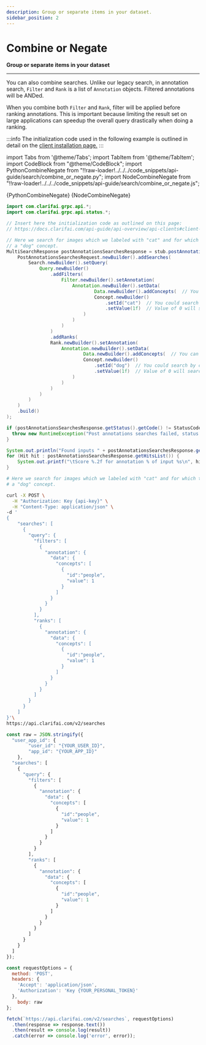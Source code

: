 ```yaml
---
description: Group or separate items in your dataset.
sidebar_position: 2
---
```


# Combine or Negate

**Group or separate items in your dataset**
<hr />

You can also combine searches. Unlike our legacy search, in annotation search, `Filter` and `Rank` is a list of `Annotation` objects. Filtered annotations will be ANDed. 

When you combine both `Filter` and `Rank`, filter will be applied before ranking annotations. This is important because limiting the result set on large applications can speedup the overall query drastically when doing a ranking.

:::info
The initialization code used in the following example is outlined in detail on the [client installation page.](../api-overview/api-clients#client-installation-instructions)
:::

import Tabs from '@theme/Tabs';
import TabItem from '@theme/TabItem';
import CodeBlock from "@theme/CodeBlock";
import PythonCombineNegate from "!!raw-loader!../../../code_snippets/api-guide/search/combine_or_negate.py";
import NodeCombineNegate from "!!raw-loader!../../../code_snippets/api-guide/search/combine_or_negate.js";


<Tabs>

<TabItem value="python" label="Python">
    <CodeBlock className="language-python">{PythonCombineNegate}</CodeBlock>
</TabItem>

<TabItem value="nodejs" label="NodeJS">
    <CodeBlock className="language-javascript">{NodeCombineNegate}</CodeBlock>
</TabItem>

<TabItem value="java" label="Java">

```java
import com.clarifai.grpc.api.*;
import com.clarifai.grpc.api.status.*;

// Insert here the initialization code as outlined on this page:
// https://docs.clarifai.com/api-guide/api-overview/api-clients#client-installation-instructions

// Here we search for images which we labeled with "cat" and for which the General prediction model does not find
// a "dog" concept.
MultiSearchResponse postAnnotationsSearchesResponse = stub.postAnnotationsSearches(
    PostAnnotationsSearchesRequest.newBuilder().addSearches(
        Search.newBuilder().setQuery(
            Query.newBuilder()
                .addFilters(
                    Filter.newBuilder().setAnnotation(
                        Annotation.newBuilder().setData(
                                Data.newBuilder().addConcepts(  // You can search by multiple concepts.
                                Concept.newBuilder()
                                    .setId("cat")  // You could search by concept Name as well.
                                    .setValue(1f)  // Value of 0 will search for images that don't have the concept.
                            )
                        )
                    )
                )
                .addRanks(
                Rank.newBuilder().setAnnotation(
                    Annotation.newBuilder().setData(
                            Data.newBuilder().addConcepts(  // You can search by multiple concepts.
                            Concept.newBuilder()
                                .setId("dog")  // You could search by concept Name as well.
                                .setValue(1f)  // Value of 0 will search for images that don't have the concept.
                        )
                    )
                )
            )
        )    
    )
    .build()
);

if (postAnnotationsSearchesResponse.getStatus().getCode() != StatusCode.SUCCESS) {
  throw new RuntimeException("Post annotations searches failed, status: " + postAnnotationsSearchesResponse.getStatus());
}

System.out.println("Found inputs " + postAnnotationsSearchesResponse.getHitsCount() + ":");
for (Hit hit : postAnnotationsSearchesResponse.getHitsList()) {
    System.out.printf("\tScore %.2f for annotation % of input %s\n", hit.getScore(), hit.getAnnotation().getId(), hit.getInput().getId())
}
```
</TabItem>

<TabItem value="curl" label="cURL">

```bash
# Here we search for images which we labeled with "cat" and for which the General prediction model does not find
# a "dog" concept.

curl -X POST \
  -H "Authorization: Key {api-key}" \
  -H "Content-Type: application/json" \
-d '
{
    "searches": [
      {
        "query": {
          "filters": [
            {
              "annotation": {
                "data": {
                  "concepts": [
                    {
                      "id":"people",
                      "value": 1
                    }
                  ]
                }
              }
            }
          ],
          "ranks": [
            {
              "annotation": {
                "data": {
                  "concepts": [
                    {
                      "id":"people",
                      "value": 1
                    }
                  ]
                }
              }
            }
          ]
        }
      }
    ]
}'\
https://api.clarifai.com/v2/searches
```
</TabItem>

<TabItem value="js_rest" label="Javascript (REST)">

```javascript
const raw = JSON.stringify({
  "user_app_id": {
		"user_id": "{YOUR_USER_ID}",
		"app_id": "{YOUR_APP_ID}"
	},
  "searches": [
    {
      "query": {
        "filters": [
          {
            "annotation": {
              "data": {
                "concepts": [
                  {
                    "id":"people",
                    "value": 1
                  }
                ]
              }
            }
          }
        ],
        "ranks": [
          {
            "annotation": {
              "data": {
                "concepts": [
                  {
                    "id":"people",
                    "value": 1
                  }
                ]
              }
            }
          }
        ]
      }
    }
  ]
});

const requestOptions = {
  method: 'POST',
  headers: {
    'Accept': 'application/json',
    'Authorization': 'Key {YOUR_PERSONAL_TOKEN}'
  },
	body: raw
};

fetch(`https://api.clarifai.com/v2/searches`, requestOptions)
  .then(response => response.text())
  .then(result => console.log(result))
  .catch(error => console.log('error', error));
```
</TabItem>

</Tabs>

